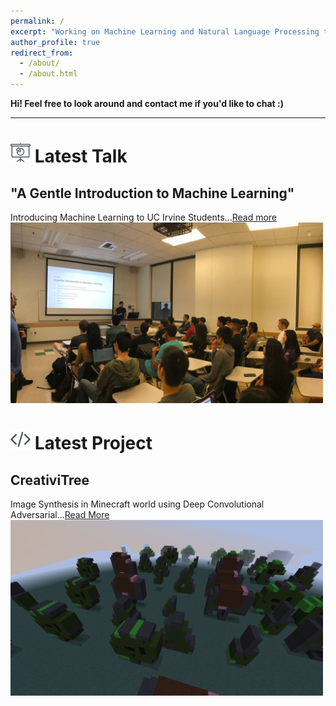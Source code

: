 ```yaml
---
permalink: /
excerpt: "Working on Machine Learning and Natural Language Processing to improve the way people interact with each other and explore information."
author_profile: true
redirect_from: 
  - /about/
  - /about.html
---
```

<strong><span>Hi! Feel free to look around and contact me if you'd like to chat :)</span></strong>
<hr>

<img src="/images/talk.png"/> Latest Talk
======

"A Gentle Introduction to Machine Learning"
------
Introducing Machine Learning to UC Irvine Students...[Read more](https://avourakis.github.io/ai-for-everyone)
<a href="https://avourakis.github.io/ai-for-everyone">
<img src="/images/talk_1_10_17_17.jpg" alt="A Gentle Introduction to Machine Learning by Andres Vourakis" style="width: 500px;"/>
</a>


<img src="/images/code.png"/> Latest Project
======

CreativiTree
-----
Image Synthesis in Minecraft world using Deep Convolutional Adversarial...<a href="https://jtjanecek.github.io/CreativiTree" target="_blank">Read More</a>
<a href="https://jtjanecek.github.io/CreativiTree" target="_blank">
<img src="/images/creativitree.png" alt="CreativiTree" style="width: 500px;"/>
</a>

<!-- For Detectify -->
<meta name="detectify-verification"
content="6470e8dbc8cbcbda5b905aea8f0579be" />
